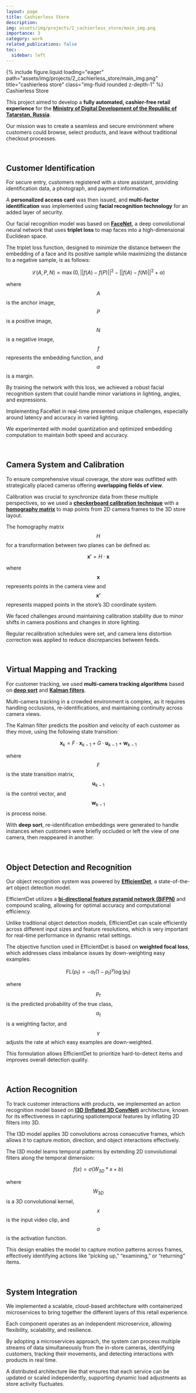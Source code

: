 ```yaml
---
layout: page
title: Cashierless Store
description: 
img: assets/img/projects/2_cachierless_store/main_img.png
importance: 3
category: work
related_publications: false
toc:
  sidebar: left
---
```


<div class="row">
    <div class="col-sm mt-3 mt-md-0">
        {% include figure.liquid loading="eager" path="assets/img/projects/2_cachierless_store/main_img.png" title="cashierless store" class="img-fluid rounded z-depth-1" %}
    </div>
</div>
<div class="caption">
    Cashierless Store
</div>

This project aimed to develop a **fully automated, cashier-free retail experience** for the **[Ministry of Digital Development of the Republic of Tatarstan, Russia](https://digital.tatarstan.ru)**. 

Our mission was to create a seamless and secure environment where customers could browse, select products, and leave without traditional checkout processes. 

<br>

## Customer Identification

For secure entry, customers registered with a store assistant, providing identification data, a photograph, and payment information. 

A **personalized access card** was then issued, and **multi-factor identification** was implemented using **facial recognition technology** for an added layer of security.

Our facial recognition model was based on **[FaceNet](https://arxiv.org/pdf/1503.03832)**, a deep convolutional neural network that uses **triplet loss** to map faces into a high-dimensional Euclidean space. 

The triplet loss function, designed to minimize the distance between the embedding of a face and its positive sample while maximizing the distance to a negative sample, is as follows:

$$
\mathcal{L}(A, P, N) = \max(0, ||f(A) - f(P)||^2 - ||f(A) - f(N)||^2 + \alpha)
$$

where $$ A $$ is the anchor image, $$ P $$ is a positive image, $$ N $$ is a negative image, $$ f $$ represents the embedding function, and $$ \alpha $$ is a margin. 

By training the network with this loss, we achieved a robust facial recognition system that could handle minor variations in lighting, angles, and expressions.

Implementing FaceNet in real-time presented unique challenges, especially around latency and accuracy in varied lighting. 

We experimented with model quantization and optimized embedding computation to maintain both speed and accuracy. 

<br>

## Camera System and Calibration

To ensure comprehensive visual coverage, the store was outfitted with strategically placed cameras offering **overlapping fields of view**. 

Calibration was crucial to synchronize data from these multiple perspectives, so we used a **[checkerboard calibration technique](https://docs.opencv.org/4.x/dc/dbb/tutorial_py_calibration.html)** with a **[homography matrix](https://en.wikipedia.org/wiki/Homography_(computer_vision))** to map points from 2D camera frames to the 3D store layout. 

The homography matrix $$ H $$ for a transformation between two planes can be defined as:

$$
\mathbf{x'} = H \cdot \mathbf{x}
$$

where $$ \mathbf{x} $$ represents points in the camera view and $$ \mathbf{x'} $$ represents mapped points in the store’s 3D coordinate system.

We faced challenges around maintaining calibration stability due to minor shifts in camera positions and changes in store lighting. 

Regular recalibration schedules were set, and camera lens distortion correction was applied to reduce discrepancies between feeds. 

<br>

## Virtual Mapping and Tracking

For customer tracking, we used **multi-camera tracking algorithms** based on **[deep sort](https://arxiv.org/pdf/1703.07402)** and **[Kalman filters](https://en.wikipedia.org/wiki/Kalman_filter#:~:text=The%20Kalman%20filter%20produces%20an,uncertainty%20are%20%22trusted%22%20more.)**. 

Multi-camera tracking in a crowded environment is complex, as it requires handling occlusions, re-identifications, and maintaining continuity across camera views.

The Kalman filter predicts the position and velocity of each customer as they move, using the following state transition:

$$
\mathbf{x}_{k} = F \cdot \mathbf{x}_{k-1} + G \cdot \mathbf{u}_{k-1} + \mathbf{w}_{k-1}
$$

where $$ F $$ is the state transition matrix, $$\mathbf{u}_{k-1} $$ is the control vector, and $$ \mathbf{w}_{k-1} $$ is process noise. 

With **deep sort**, re-identification embeddings were generated to handle instances when customers were briefly occluded or left the view of one camera, then reappeared in another. 

<br>

## Object Detection and Recognition

Our object recognition system was powered by **[EfficientDet](https://arxiv.org/pdf/1911.09070)**, a state-of-the-art object detection model. 

EfficientDet utilizes a **[bi-directional feature pyramid network (BiFPN)](https://paperswithcode.com/method/bifpn)** and compound scaling, allowing for optimal accuracy and computational efficiency. 

Unlike traditional object detection models, EfficientDet can scale efficiently across different input sizes and feature resolutions, which is very important for real-time performance in dynamic retail settings.

The objective function used in EfficientDet is based on **weighted focal loss**, which addresses class imbalance issues by down-weighting easy examples:

$$
\text{FL}(p_t) = - \alpha_t (1 - p_t)^\gamma \log(p_t)
$$

where $$ p_t $$ is the predicted probability of the true class, $$ \alpha_t $$ is a weighting factor, and $$ \gamma $$ adjusts the rate at which easy examples are down-weighted. 

This formulation allows EfficientDet to prioritize hard-to-detect items and improves overall detection quality.

<br>

## Action Recognition

To track customer interactions with products, we implemented an action recognition model based on **[I3D (Inflated 3D ConvNet)](https://www.tensorflow.org/hub/tutorials/action_recognition_with_tf_hub)** architecture, known for its effectiveness in capturing spatiotemporal features by inflating 2D filters into 3D. 

The I3D model applies 3D convolutions across consecutive frames, which allows it to capture motion, direction, and object interactions effectively.

The I3D model learns temporal patterns by extending 2D convolutional filters along the temporal dimension:

$$
f(x) = \sigma \left( W_{3D} * x + b \right)
$$

where $$ W_{3D} $$ is a 3D convolutional kernel, $$ x $$ is the input video clip, and $$ \sigma $$ is the activation function. 

This design enables the model to capture motion patterns across frames, effectively identifying actions like “picking up,” “examining,” or “returning” items.

<br>

## System Integration

We implemented a scalable, cloud-based architecture with containerized microservices to bring together the different layers of this retail experience.

Each component operates as an independent microservice, allowing flexibility, scalability, and resilience. 

By adopting a microservices approach, the system can process multiple streams of data simultaneously from the in-store cameras, identifying customers, tracking their movements, and detecting interactions with products in real time. 

A distributed architecture like that ensures that each service can be updated or scaled independently, supporting dynamic load adjustments as store activity fluctuates.